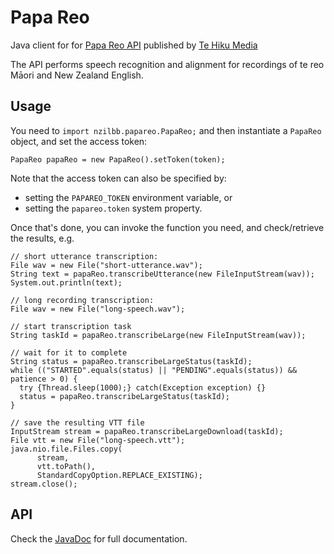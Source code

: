 # Papa Reo

Java client for for [Papa Reo API](https://papareo.io/docs) 
published by [Te Hiku Media](https://tehiku.nz/te-hiku-tech/)

The API performs speech recognition and alignment for recordings of te reo Māori and 
New Zealand English.

## Usage

You need to `import nzilbb.papareo.PapaReo;` and then instantiate a `PapaReo` object, and set the access token:
```
PapaReo papaReo = new PapaReo().setToken(token);
```

Note that the access token can also be specified by:

- setting the `PAPAREO_TOKEN` environment variable, or
- setting the `papareo.token` system property.

Once that's done, you can invoke the function you need, and check/retrieve the results, e.g.

```
// short utterance transcription:
File wav = new File("short-utterance.wav");
String text = papaReo.transcribeUtterance(new FileInputStream(wav));
System.out.println(text);

// long recording transcription:
File wav = new File("long-speech.wav");

// start transcription task
String taskId = papaReo.transcribeLarge(new FileInputStream(wav));

// wait for it to complete
String status = papaReo.transcribeLargeStatus(taskId);
while (("STARTED".equals(status) || "PENDING".equals(status)) && patience > 0) {
  try {Thread.sleep(1000);} catch(Exception exception) {}
  status = papaReo.transcribeLargeStatus(taskId);
}

// save the resulting VTT file
InputStream stream = papaReo.transcribeLargeDownload(taskId);
File vtt = new File("long-speech.vtt");
java.nio.file.Files.copy(
      stream, 
      vtt.toPath(), 
      StandardCopyOption.REPLACE_EXISTING);
stream.close();
```

## API

Check the
[JavaDoc](apidocs/nzilbb/papareo/PapaReo.html) for full documentation.

